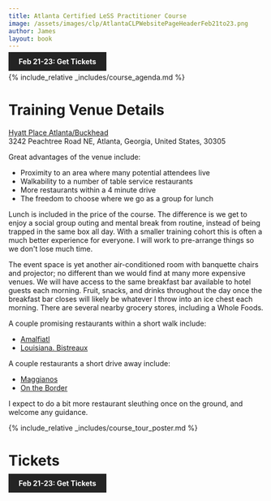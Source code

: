 ```yaml
---
title: Atlanta Certified LeSS Practitioner Course
image: /assets/images/clp/AtlantaCLPWebsitePageHeaderFeb21to23.png
author: James
layout: book
---
```


<a class="wx-button" href="https://agilecarpentry.ticketspice.com/atlanta-metro-certified-less-practitioner-workshop-2023-q1" style="background:rgba(36,36,36,1);color:white;padding:10px 20px;text-decoration:none;font-weight:bold;" target="_blank">Feb 21-23: Get Tickets</a>

{% include_relative _includes/course_agenda.md %}



# Training Venue Details

[Hyatt Place Atlanta/Buckhead](https://www.hyatt.com/en-US/hotel/georgia/hyatt-place-atlanta-buckhead/atlzb)  
3242 Peachtree Road NE, Atlanta, Georgia, United States, 30305  

Great advantages of the venue include:
* Proximity to an area where many potential attendees live
* Walkability to a number of table service restaurants
* More restaurants within a 4 minute drive
* The freedom to choose where we go as a group for lunch

Lunch is included in the price of the course. The difference is we get to enjoy a social group outing and mental break from routine, instead of being trapped in the same box all day. With a smaller training cohort this is often a much better experience for everyone. I will work to pre-arrange things so we don't lose much time.

The event space is yet another air-conditioned room with banquette chairs and projector; no different than we would find at many more expensive venues. We will have access to the same breakfast bar available to hotel guests each morning. Fruit, snacks, and drinks throughout the day once the breakfast bar closes will likely be whatever I throw into an ice chest each morning. There are several nearby grocery stores, including a Whole Foods.


A couple promising restaurants within a short walk include:
* [Amalfiatl](https://www.amalfiatl.com/)
* [Louisiana. Bistreaux](https://www.louisianabistreaux.com/)

A couple restaurants a short drive away include:
* [Maggianos](https://www.maggianos.com/menus/3368-peachtree-rd./lunch/)
* [On the Border](https://www.ontheborder.com/locations/buckhead/)

I expect to do a bit more restaurant sleuthing once on the ground, and welcome any guidance.

{% include_relative _includes/course_tour_poster.md %}

# Tickets

<a class="wx-button" href="https://agilecarpentry.ticketspice.com/atlanta-metro-certified-less-practitioner-workshop-2023-q1" style="background:rgba(36,36,36,1);color:white;padding:10px 20px;text-decoration:none;font-weight:bold;" target="_blank">Feb 21-23: Get Tickets</a>



